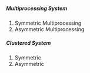 ##### Multiprocessing System
1. Symmetric Multiprocessing
2. Asymmetric Multiprocessing

##### Clustered System
1. Symmetric
2. Asymmetric